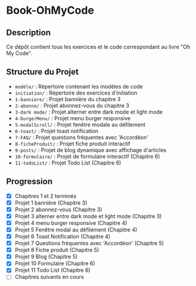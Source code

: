# Book-OhMyCode


## Description
Ce dépôt contient tous les exercices et le code correspondant au livre "Oh My Code".

## Structure du Projet
- `modèle/` : Répertoire contenant les modèles de code
- `initiation/` : Répertoire des exercices d'initiation
- `1-banniere/` : Projet bannière du chapitre 3
- `2-abonne/` : Projet abonnez-vous du chapitre 3
- `3-dark mode/` : Projet alterner entre dark mode et light mode
- `4-burgerMenu/` : Projet menu burger responsive
- `5-modalScroll/` : Projet fenêtre modale au défilement
- `6-toast/` : Projet toast notification
- `7-FAQ/` : Projet questions fréquentes avec 'Accordéon'
- `8-ficheProduit/` : Projet fiche produit interactif
- `9-posts/` : Projet de blog dynamique avec affichage d'articles 
- `10-formulaire/` : Projet de formulaire interactif (Chapitre 6)
- `11-todoList/` : Projet Todo List (Chapitre 6)

## Progression
- [x] Chapitres 1 et 2 terminés
- [x] Projet 1 bannière (Chapitre 3)
- [x] Projet 2 abonnez-vous (Chapitre 3)
- [x] Projet 3 alterner entre dark mode et light mode (Chapitre 3)
- [x] Projet 4 menu burger responsive (Chapitre 4)
- [x] Projet 5 Fenêtre modal au défilement (Chapitre 4)
- [x] Projet 6 Toast Notification (Chapitre 4)
- [x] Projet 7 Questions fréquentes avec 'Accordéon' (Chapitre 5)
- [x] Projet 8 Fiche produit (Chapitre 5)
- [x] Projet 9 Blog (Chapitre 5)
- [x] Projet 10 Formulaire (Chapitre 6)
- [x] Projet 11 Todo List (Chapitre 6)
- [ ] Chapitres suivants en cours